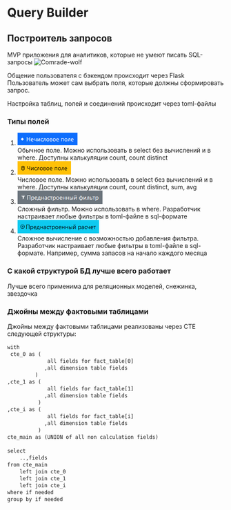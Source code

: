 # Query Builder

## Построитель запросов
MVP приложения для аналитиков, которые не умеют писать SQL-запросы 
![Comrade-wolf](assets/preview.gif?raw=true "Comrade-wolf")

Общение пользователя с бэкендом происходит через Flask
Пользователь может сам выбрать поля, которые должны сформировать запрос. 

Настройка таблиц, полей и соединений происходит через toml-файлы

### Типы полей
1. ![Нечисловые поля](assets/non_numerical_field.png?raw=true "Нечисловые поля") <br/>Обычное поле. Можно использовать в select без вычислений и в where. Доступны калькуляции count, count distinct
2. ![Числовые поля](assets/numerical_field.png?raw=true "Числовые поля") <br/>Числовое поле. Можно использовать в select без вычислений и в where. Доступны калькуляции count, count distinct, sum, avg
3. ![Преднастроенный фильтр](assets/predefined_filter.png?raw=true "Преднастроенный фильтр") <br/>Сложный фильтр. Можно использовать в where. Разработчик настраивает любые фильтры в toml-файле в sql-формате
4. ![Преднастроенное вычисление](assets/predefined_calculation.png?raw=true "Преднастроенное вычисление") <br/>Сложное вычисление с возможностью добавления фильтра. Разработчик настраивает любые фильтры в toml-файле в sql-формате. Например, сумма запасов на начало каждого месяца

### С какой структурой БД лучше всего работает
Лучше всего применима для реляционных моделей, снежинка, звездочка

### Джойны между фактовыми таблицами
Джойны между фактовыми таблицами реализованы через CTE следующей структуры:
```
with
 cte_0 as (
             all fields for fact_table[0]
            ,all dimension table fields
         )
,cte_1 as (
             all fields for fact_table[1]
            ,all dimension table fields
          )
,cte_i as (
             all fields for fact_table[i]
            ,all dimension table fields
          )
cte_main as (UNION of all non calculation fields)

select
    ..,fields
from cte_main
    left join cte_0
    left join cte_1
    left join cte_i
where if needed
group by if needed
```
